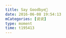 ```yaml
---
title: Say Goodbye👋
date: 2016-06-08 19:54:13
mCategories: [说说]
type: moment
time: t195413
---
```


<div id="pics-20160608195413"></div>

<script src="/lib/moment/pics.js"></script>
<script>
var data = [
    {"link": "2016-06-08_000000.jpeg", "type": "shuoshuo"}
];
picsRender(data, "pics-20160608195413");
</script>
